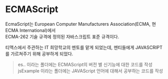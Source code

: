 # ECMAScript

EcmaScript는 European Computer Manufacturers Association(ECMA, 현 ECMA International)에서 <br/>
ECMA-262 기술 규격에 정의된 자바스크립트 표준 규격이다.

티맥스에서 주관하는 IT 희망학교의 멘토를 맡게 되었는데, 멘티들에게 JAVASCRIPT를 가르쳐주기 위해 공부하게 되었다. <br/>
> es.. 이라는 폴더에는 ECMAScript의 버전 별 신기능에 대한 코드를 작성 <br/>
> jsExample 이라는 폴더에는 JAVAScript 언어에 대해서 공부하는 코드를 작성 <br/>
